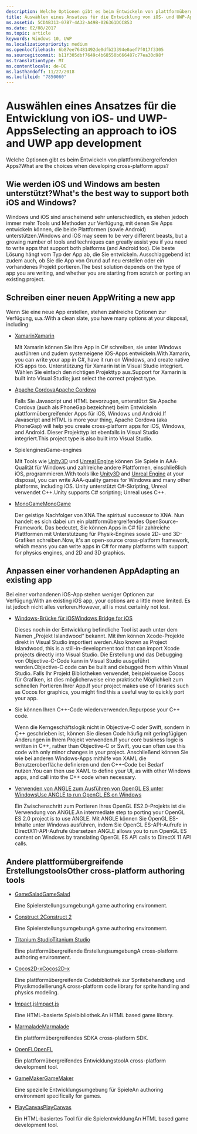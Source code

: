 ```yaml
---
description: Welche Optionen gibt es beim Entwickeln von plattformübergreifenden Apps?
title: Auswählen eines Ansatzes für die Entwicklung von iOS- und UWP-Apps
ms.assetid: 5CDAB313-07B7-4A32-A49B-026361DCC853
ms.date: 02/08/2017
ms.topic: article
keywords: Windows 10, UWP
ms.localizationpriority: medium
ms.openlocfilehash: 6b87ee76481492de0dfb23394e0aef7f017f3305
ms.sourcegitcommit: b11f305dbf7649c4b68550b666487c77ea30d98f
ms.translationtype: MT
ms.contentlocale: de-DE
ms.lasthandoff: 11/27/2018
ms.locfileid: "7850060"
---
```

# <a name="selecting-an-approach-to-ios-and-uwp-app-development"></a><span data-ttu-id="43944-104">Auswählen eines Ansatzes für die Entwicklung von iOS- und UWP-Apps</span><span class="sxs-lookup"><span data-stu-id="43944-104">Selecting an approach to iOS and UWP app development</span></span>


<span data-ttu-id="43944-105">Welche Optionen gibt es beim Entwickeln von plattformübergreifenden Apps?</span><span class="sxs-lookup"><span data-stu-id="43944-105">What are the choices when developing cross-platform apps?</span></span>

## <a name="whats-the-best-way-to-support-both-ios-and-windows"></a><span data-ttu-id="43944-106">Wie werden iOS und Windows am besten unterstützt?</span><span class="sxs-lookup"><span data-stu-id="43944-106">What's the best way to support both iOS and Windows?</span></span>

<span data-ttu-id="43944-107">Windows und iOS sind anscheinend sehr unterschiedlich, es stehen jedoch immer mehr Tools und Methoden zur Verfügung, mit denen Sie Apps entwickeln können, die beide Plattformen (sowie Android) unterstützen.</span><span class="sxs-lookup"><span data-stu-id="43944-107">Windows and iOS may seem to be very different beasts, but a growing number of tools and techniques can greatly assist you if you need to write apps that support both platforms (and Android too).</span></span> <span data-ttu-id="43944-108">Die beste Lösung hängt vom Typ der App ab, die Sie entwickeln. Ausschlaggebend ist zudem auch, ob Sie die App von Grund auf neu erstellen oder ein vorhandenes Projekt portieren.</span><span class="sxs-lookup"><span data-stu-id="43944-108">The best solution depends on the type of app you are writing, and whether you are starting from scratch or porting an existing project.</span></span>

## <a name="writing-a-new-app"></a><span data-ttu-id="43944-109">Schreiben einer neuen App</span><span class="sxs-lookup"><span data-stu-id="43944-109">Writing a new app</span></span>

<span data-ttu-id="43944-110">Wenn Sie eine neue App erstellen, stehen zahlreiche Optionen zur Verfügung, u.a.:</span><span class="sxs-lookup"><span data-stu-id="43944-110">With a clean slate, you have many options at your disposal, including:</span></span>

-   [<span data-ttu-id="43944-111">Xamarin</span><span class="sxs-lookup"><span data-stu-id="43944-111">Xamarin</span></span>](http://go.microsoft.com/fwlink/p/?LinkID=320484)

    <span data-ttu-id="43944-112">Mit Xamarin können Sie Ihre App in C# schreiben, sie unter Windows ausführen und zudem systemeigene iOS-Apps entwickeln.</span><span class="sxs-lookup"><span data-stu-id="43944-112">With Xamarin, you can write your app in C#, have it run on Windows, and create native iOS apps too.</span></span> <span data-ttu-id="43944-113">Unterstützung für Xamarin ist in Visual Studio integriert. Wählen Sie einfach den richtigen Projekttyp aus.</span><span class="sxs-lookup"><span data-stu-id="43944-113">Support for Xamarin is built into Visual Studio; just select the correct project type.</span></span>

-   [<span data-ttu-id="43944-114">Apache Cordova</span><span class="sxs-lookup"><span data-stu-id="43944-114">Apache Cordova</span></span>](http://go.microsoft.com/fwlink/p/?LinkID=400439)

    <span data-ttu-id="43944-115">Falls Sie Javascript und HTML bevorzugen, unterstützt Sie Apache Cordova (auch als PhoneGap bezeichnet) beim Entwickeln plattformübergreifender Apps für iOS, Windows und Android.</span><span class="sxs-lookup"><span data-stu-id="43944-115">If Javascript and HTML is more your thing, Apache Cordova (aka PhoneGap) will help you create cross-platform apps for iOS, Windows, and Android.</span></span> <span data-ttu-id="43944-116">Dieser Projekttyp ist ebenfalls in Visual Studio integriert.</span><span class="sxs-lookup"><span data-stu-id="43944-116">This project type is also built into Visual Studio.</span></span>

-   <span data-ttu-id="43944-117">Spielengines</span><span class="sxs-lookup"><span data-stu-id="43944-117">Game-engines</span></span>

    <span data-ttu-id="43944-118">Mit Tools wie [Unity3D](http://go.microsoft.com/fwlink/p/?LinkID=320479) und [Unreal Engine](http://go.microsoft.com/fwlink/p/?LinkID=394062) können Sie Spiele in AAA-Qualität für Windows und zahlreiche andere Plattformen, einschließlich iOS, programmieren.</span><span class="sxs-lookup"><span data-stu-id="43944-118">With tools like [Unity3D](http://go.microsoft.com/fwlink/p/?LinkID=320479) and [Unreal Engine](http://go.microsoft.com/fwlink/p/?LinkID=394062) at your disposal, you can write AAA-quality games for Windows and many other platforms, including iOS.</span></span> <span data-ttu-id="43944-119">Unity unterstützt C#-Skripting, Unreal verwendet C++.</span><span class="sxs-lookup"><span data-stu-id="43944-119">Unity supports C# scripting; Unreal uses C++.</span></span>

-   [<span data-ttu-id="43944-120">MonoGame</span><span class="sxs-lookup"><span data-stu-id="43944-120">MonoGame</span></span>](http://go.microsoft.com/fwlink/p/?LinkID=320483)

    <span data-ttu-id="43944-121">Der geistige Nachfolger von XNA.</span><span class="sxs-lookup"><span data-stu-id="43944-121">The spiritual successor to XNA.</span></span> <span data-ttu-id="43944-122">Nun handelt es sich dabei um ein plattformübergreifendes OpenSource-Framework. Das bedeutet, Sie können Apps in C# für zahlreiche Plattformen mit Unterstützung für Physik-Engines sowie 2D- und 3D-Grafiken schreiben.</span><span class="sxs-lookup"><span data-stu-id="43944-122">Now, it's an open-source cross-platform framework, which means you can write apps in C# for many platforms with support for physics engines, and 2D and 3D graphics.</span></span>

## <a name="adapting-an-existing-app"></a><span data-ttu-id="43944-123">Anpassen einer vorhandenen App</span><span class="sxs-lookup"><span data-stu-id="43944-123">Adapting an existing app</span></span>

<span data-ttu-id="43944-124">Bei einer vorhandenen iOS-App stehen weniger Optionen zur Verfügung.</span><span class="sxs-lookup"><span data-stu-id="43944-124">With an existing iOS app, your options are a little more limited.</span></span> <span data-ttu-id="43944-125">Es ist jedoch nicht alles verloren.</span><span class="sxs-lookup"><span data-stu-id="43944-125">However, all is most certainly not lost.</span></span>

-   [<span data-ttu-id="43944-126">Windows-Brücke für iOS</span><span class="sxs-lookup"><span data-stu-id="43944-126">Windows Bridge for iOS</span></span>](https://go.microsoft.com/fwlink/p/?LinkId=619014)

    <span data-ttu-id="43944-127">Dieses noch in der Entwicklung befindliche Tool ist auch unter dem Namen „Projekt Islandwood“ bekannt. Mit ihm können Xcode-Projekte direkt in Visual Studio importiert werden.</span><span class="sxs-lookup"><span data-stu-id="43944-127">Also known as Project Islandwood, this is a still-in-development tool that can import Xcode projects directly into Visual Studio.</span></span> <span data-ttu-id="43944-128">Die Erstellung und das Debugging von Objective-C-Code kann in Visual Studio ausgeführt werden.</span><span class="sxs-lookup"><span data-stu-id="43944-128">Objective-C code can be built and debugged from within Visual Studio.</span></span> <span data-ttu-id="43944-129">Falls Ihr Projekt Bibliotheken verwendet, beispielsweise Cocos für Grafiken, ist dies möglicherweise eine praktische Möglichkeit zum schnellen Portieren Ihrer App.</span><span class="sxs-lookup"><span data-stu-id="43944-129">If your project makes use of libraries such as Cocos for graphics, you might find this a useful way to quickly port your app.</span></span>

-   <span data-ttu-id="43944-130">Sie können Ihren C++-Code wiederverwenden.</span><span class="sxs-lookup"><span data-stu-id="43944-130">Repurpose your C++ code.</span></span>

    <span data-ttu-id="43944-131">Wenn die Kerngeschäftslogik nicht in Objective-C oder Swift, sondern in C++ geschrieben ist, können Sie diesen Code häufig mit geringfügigen Änderungen in Ihrem Projekt verwenden.</span><span class="sxs-lookup"><span data-stu-id="43944-131">If your core business logic is written in C++, rather than Objective-C or Swift, you can often use this code with only minor changes in your project.</span></span> <span data-ttu-id="43944-132">Anschließend können Sie wie bei anderen Windows-Apps mithilfe von XAML die Benutzeroberfläche definieren und den C++-Code bei Bedarf nutzen.</span><span class="sxs-lookup"><span data-stu-id="43944-132">You can then use XAML to define your UI, as with other Windows apps, and call into the C++ code when necessary.</span></span>

-   [<span data-ttu-id="43944-133">Verwenden von ANGLE zum Ausführen von OpenGL ES unter Windows</span><span class="sxs-lookup"><span data-stu-id="43944-133">Use ANGLE to run OpenGL ES on Windows</span></span>](http://go.microsoft.com/fwlink/p/?linkid=618387)

    <span data-ttu-id="43944-134">Ein Zwischenschritt zum Portieren Ihres OpenGL ES2.0-Projekts ist die Verwendung von ANGLE.</span><span class="sxs-lookup"><span data-stu-id="43944-134">An intermediate step to porting your OpenGL ES 2.0 project is to use ANGLE.</span></span> <span data-ttu-id="43944-135">Mit ANGLE können Sie OpenGL ES-Inhalte unter Windows ausführen, indem Sie OpenGL ES-API-Aufrufe in DirectX11-API-Aufrufe übersetzen.</span><span class="sxs-lookup"><span data-stu-id="43944-135">ANGLE allows you to run OpenGL ES content on Windows by translating OpenGL ES API calls to DirectX 11 API calls.</span></span>

## <a name="other-cross-platform-authoring-tools"></a><span data-ttu-id="43944-136">Andere plattformübergreifende Erstellungstools</span><span class="sxs-lookup"><span data-stu-id="43944-136">Other cross-platform authoring tools</span></span>

-   [<span data-ttu-id="43944-137">GameSalad</span><span class="sxs-lookup"><span data-stu-id="43944-137">GameSalad</span></span>](http://go.microsoft.com/fwlink/p/?LinkID=320480)

    <span data-ttu-id="43944-138">Eine Spielerstellungsumgebung</span><span class="sxs-lookup"><span data-stu-id="43944-138">A game authoring environment.</span></span>

-   [<span data-ttu-id="43944-139">Construct 2</span><span class="sxs-lookup"><span data-stu-id="43944-139">Construct 2</span></span>]( http://go.microsoft.com/fwlink/p/?LinkID=320481)

    <span data-ttu-id="43944-140">Eine Spielerstellungsumgebung</span><span class="sxs-lookup"><span data-stu-id="43944-140">A game authoring environment.</span></span>

-   [<span data-ttu-id="43944-141">Titanium Studio</span><span class="sxs-lookup"><span data-stu-id="43944-141">Titanium Studio</span></span>](http://go.microsoft.com/fwlink/p/?LinkID=320482)

    <span data-ttu-id="43944-142">Eine plattformübergreifende Erstellungsumgebung</span><span class="sxs-lookup"><span data-stu-id="43944-142">A cross-platform authoring environment.</span></span>

-   [<span data-ttu-id="43944-143">Cocos2D-x</span><span class="sxs-lookup"><span data-stu-id="43944-143">Cocos2D-x</span></span>](http://go.microsoft.com/fwlink/p/?LinkID=320485)

    <span data-ttu-id="43944-144">Eine plattformübergreifende Codebibliothek zur Spritebehandlung und Physikmodellierung</span><span class="sxs-lookup"><span data-stu-id="43944-144">A cross-platform code library for sprite handling and physics modeling.</span></span>

-   [<span data-ttu-id="43944-145">Impact.js</span><span class="sxs-lookup"><span data-stu-id="43944-145">Impact.js</span></span>](http://go.microsoft.com/fwlink/p/?LinkID=320486)

    <span data-ttu-id="43944-146">Eine HTML-basierte Spielbibliothek.</span><span class="sxs-lookup"><span data-stu-id="43944-146">An HTML based game library.</span></span>

-   [<span data-ttu-id="43944-147">Marmalade</span><span class="sxs-lookup"><span data-stu-id="43944-147">Marmalade</span></span>](http://go.microsoft.com/fwlink/p/?LinkID=320487)

    <span data-ttu-id="43944-148">Ein plattformübergreifendes SDK</span><span class="sxs-lookup"><span data-stu-id="43944-148">A cross-platform SDK.</span></span>

-   [<span data-ttu-id="43944-149">OpenFL</span><span class="sxs-lookup"><span data-stu-id="43944-149">OpenFL</span></span>](http://go.microsoft.com/fwlink/p/?LinkID=320488)

    <span data-ttu-id="43944-150">Ein plattformübergreifendes Entwicklungstool</span><span class="sxs-lookup"><span data-stu-id="43944-150">A cross-platform development tool.</span></span>

-   [<span data-ttu-id="43944-151">GameMaker</span><span class="sxs-lookup"><span data-stu-id="43944-151">GameMaker</span></span>](http://go.microsoft.com/fwlink/p/?LinkID=320490)

    <span data-ttu-id="43944-152">Eine spezielle Entwicklungsumgebung für Spiele</span><span class="sxs-lookup"><span data-stu-id="43944-152">An authoring environment specifically for games.</span></span>

-   [<span data-ttu-id="43944-153">PlayCanvas</span><span class="sxs-lookup"><span data-stu-id="43944-153">PlayCanvas</span></span>](http://go.microsoft.com/fwlink/p/?LinkID=394061)

    <span data-ttu-id="43944-154">Ein HTML-basiertes Tool für die Spielentwicklung</span><span class="sxs-lookup"><span data-stu-id="43944-154">An HTML based game development tool.</span></span>

